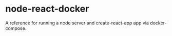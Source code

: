 # node-react-docker
 A reference for running a node server and create-react-app app via docker-compose.

